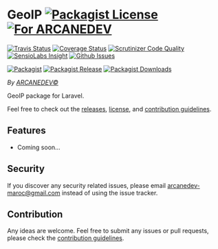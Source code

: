 # GeoIP [![Packagist License][badge_license]](LICENSE.md) [![For ARCANEDEV][badge_laravel]](https://github.com/ARCANEDEV/GeoIP#geoip)

[![Travis Status][badge_build]](https://travis-ci.org/ARCANEDEV/GeoIP)
[![Coverage Status][badge_coverage]](https://scrutinizer-ci.com/g/ARCANEDEV/GeoIP/?branch=master)
[![Scrutinizer Code Quality][badge_quality]](https://scrutinizer-ci.com/g/ARCANEDEV/GeoIP/?branch=master)
[![SensioLabs Insight][badge_insight]](https://insight.sensiolabs.com/projects/4a10299d-26e2-4c86-8f39-9c3a3aa93e0f)
[![Github Issues][badge_issues]](https://github.com/ARCANEDEV/GeoIP/issues)

[![Packagist][badge_package]](https://packagist.org/packages/arcanedev/geo-ip)
[![Packagist Release][badge_release]](https://packagist.org/packages/arcanedev/geo-ip)
[![Packagist Downloads][badge_downloads]](https://packagist.org/packages/arcanedev/geo-ip)

*By [ARCANEDEV&copy;](http://www.arcanedev.net/)*

GeoIP package for Laravel.

Feel free to check out the [releases](https://github.com/ARCANEDEV/GeoIP/releases), [license](LICENSE.md), and [contribution guidelines](CONTRIBUTING.md).

## Features

  - Coming soon&hellip;

## Security

If you discover any security related issues, please email arcanedev-maroc@gmail.com instead of using the issue tracker.

## Contribution

Any ideas are welcome. Feel free to submit any issues or pull requests, please check the [contribution guidelines](CONTRIBUTING.md).

[badge_laravel]:   https://img.shields.io/badge/For-Laravel%205.x-orange.svg?style=flat-square
[badge_license]:   https://img.shields.io/packagist/l/arcanedev/geo-ip.svg?style=flat-square

[badge_build]:     https://img.shields.io/travis/ARCANEDEV/GeoIP.svg?style=flat-square
[badge_coverage]:  https://img.shields.io/scrutinizer/coverage/g/ARCANEDEV/GeoIP.svg?style=flat-square
[badge_quality]:   https://img.shields.io/scrutinizer/g/ARCANEDEV/GeoIP.svg?style=flat-square
[badge_insight]:   https://img.shields.io/sensiolabs/i/4a10299d-26e2-4c86-8f39-9c3a3aa93e0f.svg?style=flat-square
[badge_issues]:    https://img.shields.io/github/issues/ARCANEDEV/GeoIP.svg?style=flat-square

[badge_package]:   https://img.shields.io/badge/package-arcanedev/geo--ip-blue.svg?style=flat-square
[badge_release]:   https://img.shields.io/packagist/v/arcanedev/geo-ip.svg?style=flat-square
[badge_downloads]: https://img.shields.io/packagist/dt/arcanedev/geo-ip.svg?style=flat-square
